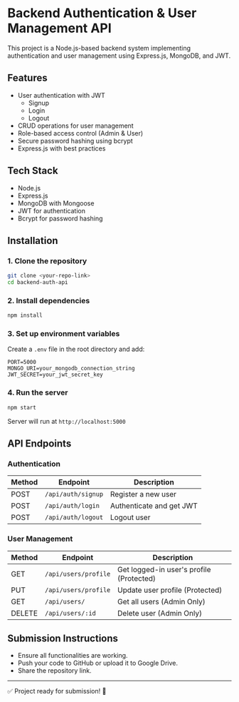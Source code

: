 # Backend Authentication & User Management API

This project is a Node.js-based backend system implementing authentication and user management using Express.js, MongoDB, and JWT.

## Features
- User authentication with JWT
  - Signup
  - Login
  - Logout
- CRUD operations for user management
- Role-based access control (Admin & User)
- Secure password hashing using bcrypt
- Express.js with best practices

## Tech Stack
- Node.js
- Express.js
- MongoDB with Mongoose
- JWT for authentication
- Bcrypt for password hashing

## Installation

### 1. Clone the repository
```bash
git clone <your-repo-link>
cd backend-auth-api
```

### 2. Install dependencies
```bash
npm install
```

### 3. Set up environment variables
Create a `.env` file in the root directory and add:
```env
PORT=5000
MONGO_URI=your_mongodb_connection_string
JWT_SECRET=your_jwt_secret_key
```

### 4. Run the server
```bash
npm start
```
Server will run at `http://localhost:5000`

## API Endpoints

### Authentication
| Method | Endpoint        | Description  |
|--------|----------------|--------------|
| POST   | `/api/auth/signup` | Register a new user |
| POST   | `/api/auth/login` | Authenticate and get JWT |
| POST   | `/api/auth/logout` | Logout user |

### User Management
| Method | Endpoint        | Description  |
|--------|----------------|--------------|
| GET   | `/api/users/profile` | Get logged-in user's profile (Protected) |
| PUT   | `/api/users/profile` | Update user profile (Protected) |
| GET   | `/api/users/` | Get all users (Admin Only) |
| DELETE | `/api/users/:id` | Delete user (Admin Only) |

## Submission Instructions
- Ensure all functionalities are working.
- Push your code to GitHub or upload it to Google Drive.
- Share the repository link.

---

✅ Project ready for submission! 🚀

